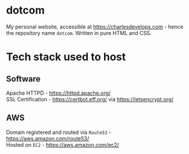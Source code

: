 # dotcom
My personal website, accessible at https://charlesdevelops.com - hence the repository name `dotcom`. Written in pure HTML and CSS.

# Tech stack used to host
## Software
Apache HTTPD - https://httpd.apache.org/  
SSL Certification - https://certbot.eff.org/ via https://letsencrypt.org/  
## AWS
Domain registered and routed via `Route53` - https://aws.amazon.com/route53/  
Hosted on `EC2` - https://aws.amazon.com/ec2/  
